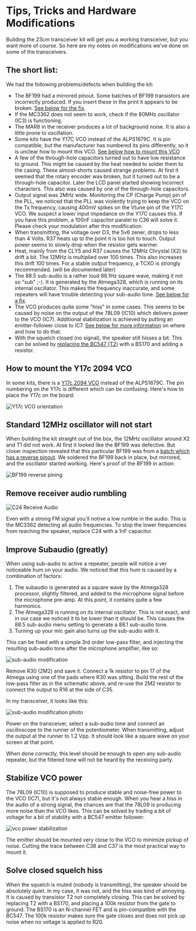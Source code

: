 Tips, Tricks and Hardware Modifications
==========================================================================================

Building the 23cm transceiver kit will get you a working transceiver, but you want
more of course. So here are my notes on modifications we've done on some of the
transceivers.

The short list:
------------------------------------------------------------------------------------------

We had the following problems/defects when building the kit:
- The BF199 had a mirrored pinout. Some batches of BF199 transistors are incorrectly
  produced. If you insert these in the print it appears to be broken.
  [See below for the fix](#standard-12mhz-oscillator-will-not-start).
- If the MC3362 does not seem to work, check if the 80MHz oscillator (IC3) is functioning.
- The MAR8 in the receiver produces a lot of background noise. It is also a little prone
  to oscillation.
- Some kits have the Y17C VCO instead of the ALPS1679C. It is pin compatible, but the
  manufacturer has numbered its pins differently, so it is unclear how to mount this VCO.
  [See below how to mount this VCO](#how-to-mount-the-y17c-2094-vco)
- A few of the through-hole capacitors turned out to have low resistance to ground. This
  might be caused by the heat needed to solder them to the casing. These almost-shorts
  caused strange problems. At first it seemed that the rotary encoder was broken, but it
  turned out to be a through-hole capacitor. Later the LCD panel started showing incorrect
  characters. This also was caused by one of the through-hole capacitors.
- Output signal was 2MHz wide. Monitoring the CP (Charge Pump) pin of the PLL, we noticed
  that the PLL was violently trying to keep the VCO on the Tx frequency, causing 400mV spikes
  on the Vtune pin of the Y17C VCO. We suspect a lower input impedance on the Y17C causes
  this. If you have this problem, a 100nF capacitor paralel to C36 will solve it. Please
  check your modulation after this modification.
- When transmitting, the voltage over D3, the 5v6 zener, drops to less than 4 Volts. R37
  heats up to the point it is too hot to touch. Output power seems to slowly drop when
  the resistor gets warmer.
- Heat, mainly from the CLY5 and R37 causes the 12MHz Chrystal (X2) to drift a bit. The 
  12MHz is multiplied over 100 times. This also increases this drift 100 times. For a 
  stable output frequency, a TCXO is strongly recommended. (will be documented later)
- The 88.5 sub-audio is a rather loud 88.1Hz square wave, making it not so "sub" ;-).
  It is generated by the Atmega328, which is running on its internal oscillator. This
  makes the frequency inaccurate, and some repeaters will have trouble detecting your
  sub-audio tone. [See below for a fix](#improve-subaudio-greatly).
- The VCO produces quite some "hiss" in some cases. This seems to be caused by noise on
  the output of the 78L09 (IC10) which delivers power to the VCO (IC7). Additional
  stabilization is achieved by putting an emitter-follower close to IC7. [See below for
  more information](#stabilize-vco-power) on where and how to do that.
- With the squelch closed (no signal), the speaker still hisses a bit. This can be solved
  by [replacing the BC547 (T2)](#solve-closed-squelch-hiss) with a BS170 and adding a resistor.
  
How to mount the Y17c 2094 VCO
------------------------------------------------------------------------------------------

In some kits, there is a [Y17c 2094 VCO](images/Y17c-2094-VCO.jpg) instead of the
ALPS1679C. The pin numbering on the Y17c is different which can be confusing. Here's how
to place the Y17c on the board:

![Y17c VCO orientation](images/Y17C-oriantation.jpg)
  
Standard 12MHz oscillator will not start
------------------------------------------------------------------------------------------

When building the kit straight out of the box, the 12MHz oscillator around X2 and T1 did
not work. At first it looked like the BF199 was defective. But closer inspection revealed
that this particular BF199 was from a 
[batch which has a reverse pinout](images/BF199-reverse-pining-ebay.png). We soldered the
BF199 back in place, but mirrored, and the oscillator started working. Here's proof of the
BF199 in action:

![BF199 reverse pining](images/BF199-reverse-pining.jpg)

Remove receiver audio rumbling
------------------------------------------------------------------------------------------

![C24 Receive Audio](images/receive-audio.png)

Even with a strong FM signal you'll notive a low rumble in the audio. This is the MC3362
detecting all audio frequencies. To stop the lower frequencies from reaching the speaker,
replace C24 with a 1nF capacitor.

Improve Subaudio (greatly)
------------------------------------------------------------------------------------------

When using sub-audio to active a repeater, people will notice a ver noticeable hum on 
your audio. We noticed that this hum is caused by a combination of factors:

1. The subaudio is generated as a square wave by the Atmega328 processor, slightly
   filtered, and added to the microphone signal before the microphone pre-amp. At this
   point, it contains quite a few harmonics.
2. The Atmega328 is running on its internal oscillator. This is not exact, and in our case
   we noticed it to be lower than it should be. This causes the 88.5 sub-audio menu setting
   to generate a 88.1 sub-audio tone.
3. Turning up your mic gain also turns up the sub-audio with it.

This can be fixed with a simple 3rd order low-pass filter, and injecting the resulting
sub-audio tone after the microphone amplifier, like so:

![sub-audio modification](images/subaudio-mod.png)

Remove R30 (2M2) and save it. Connect a 1k resistor to pin 17 of the Atmega using
one of the pads where R30 was sitting. Build the rest of the low-pass filter as in the
schematic above, and re-use the 2M2 resistor to connect the output to R16 at the side of C35.

In my transceiver, it looks like this:

![sub-audio modification photo](images/subaudio-mod-photo.jpg)

Power on the transceiver, select a sub-audio tone and connect an oscilloscope to the runner
of the potentiometer. When transmitting, adjust the output at the runner to 1.2 Vpp. It
should look like a square wave on your screen at that point.

When done correctly, this level should be enough to open any sub-audio repeater, but the
filtered tone will not be heard by the receiving party.

Stabilize VCO power
------------------------------------------------------------------------------------------

The 78L09 (IC10) is supposed to produce stable and noise-free power to the VCO (IC7), but
it's not always stable enough. When you hear a hiss in the audio of a strong signal,
the chances are that the 78L09 is producing more noise than the VCO likes. This can be
solved by trading a bit of voltage for a bit of stability with a BC547 emitter follower:

![vco power stabilization](images/VCO-VCC-stabilization.png)

The emitter should be mounted very close to the VCO to minimize pickup of noise. Cutting
the trace between C38 and C37 is the most practical way to mount it.

Solve closed squelch hiss
------------------------------------------------------------------------------------------

When the squelch is muted (nobody is transmitting), the speaker should be absolutely quiet.
In my case, it was not, and the hiss was kind of annoying. It is caused by transistor T2 not
completely closing. This can be solved by replacing T2 with a BS170, and placing a 100k
resistor from the gate to ground. The BS170 is an N-channel FET and is pin-compatible with
the BC547. The 100k resistor makes sure the gate closes and does not pick up noise when
no voltage is applied to R20.



